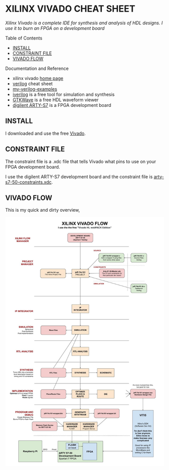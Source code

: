 # XILINX VIVADO CHEAT SHEET

_Xilinx Vivado is a complete IDE for synthesis and analysis of HDL designs.
I use it to burn an FPGA on a development board_

Table of Contents

* [INSTALL](https://github.com/JeffDeCola/my-cheat-sheets/tree/master/hardware/tools/synthesis/xilinx-vivado-cheat-sheet#install)
* [CONSTRAINT FILE](https://github.com/JeffDeCola/my-cheat-sheets/tree/master/hardware/tools/synthesis/xilinx-vivado-cheat-sheet#constraint-file)
* [VIVADO FLOW](https://github.com/JeffDeCola/my-cheat-sheets/tree/master/hardware/tools/synthesis/xilinx-vivado-cheat-sheet#vivado-flow)

Documentation and Reference

* xilinx vivado
  [home page](https://www.xilinx.com/products/design-tools/vivado.html)
* [verilog](https://github.com/JeffDeCola/my-cheat-sheets/tree/master/hardware/development/languages/verilog-cheat-sheet)
  cheat sheet
* [my-verilog-examples](https://github.com/JeffDeCola/my-verilog-examples)
* [iverilog](https://github.com/JeffDeCola/my-cheat-sheets/tree/master/hardware/tools/simulation/iverilog-cheat-sheet)
  is a free tool for simulation and synthesis
* [GTKWave](https://github.com/JeffDeCola/my-cheat-sheets/tree/master/hardware/tools/simulation/gtkwave-cheat-sheet)
  is a free HDL waveform viewer
* [digilent ARTY-S7](https://github.com/JeffDeCola/my-cheat-sheets/tree/master/hardware/development/fpga-development-boards/digilent-arty-s7-cheat-sheet)
  is a FPGA development board

## INSTALL

I downloaded and use the free
[Vivado](https://www.xilinx.com/support/download.html).

## CONSTRAINT FILE

The constraint file is a .xdc file that tells Vivado what pins to use
on your FPGA development board.

I use the digilent ARTY-S7 development board and the constraint file is
[arty-s7-50-constraints.xdc](https://github.com/JeffDeCola/my-cheat-sheets/blob/master/hardware/tools/synthesis/xilinx-vivado-cheat-sheet/arty-s7-50-constraints.xdc).

## VIVADO FLOW

This is my quick and dirty overview,

![IMAGE - xilinx-vivado-flow - IMAGE](../../../../docs/pics/xilinx-vivado-flow.jpg)
